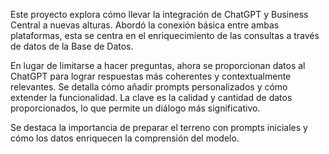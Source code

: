 Este proyecto explora cómo llevar la integración de ChatGPT y Business Central a nuevas alturas. Abordó la conexión básica entre ambas plataformas, esta se centra en el enriquecimiento de las consultas a través de datos de la Base de Datos.

En lugar de limitarse a hacer preguntas, ahora se proporcionan datos al ChatGPT para lograr respuestas más coherentes y contextualmente relevantes. Se detalla cómo añadir prompts personalizados y cómo extender la funcionalidad. La clave es la calidad y cantidad de datos proporcionados, lo que permite un diálogo más significativo.

Se destaca la importancia de preparar el terreno con prompts iniciales y cómo los datos enriquecen la comprensión del modelo.
